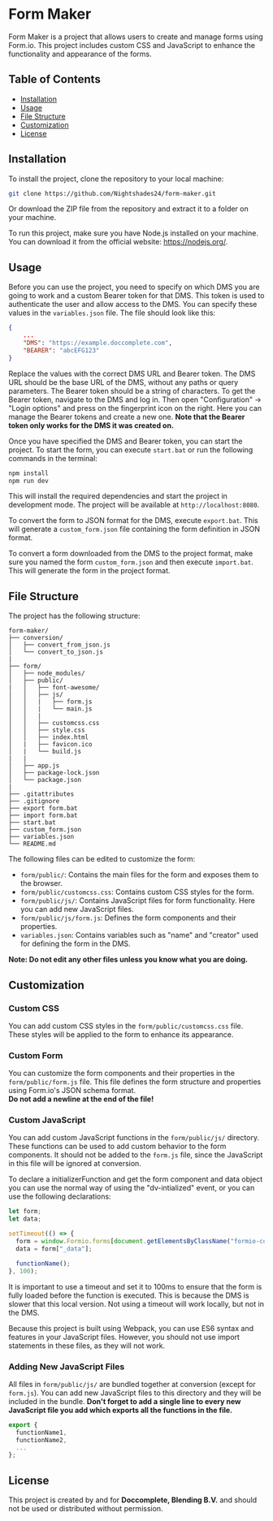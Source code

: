 # Form Maker

Form Maker is a project that allows users to create and manage forms using Form.io. 
This project includes custom CSS and JavaScript to enhance the functionality and appearance of the forms.

## Table of Contents

- [Installation](#installation)
- [Usage](#usage)
- [File Structure](#file-structure)
- [Customization](#customization)
- [License](#license)

## Installation

To install the project, clone the repository to your local machine:

```bash
git clone https://github.com/Nightshades24/form-maker.git
```

Or download the ZIP file from the repository and extract it to a folder on your machine.

To run this project, make sure you have Node.js installed on your machine. You can download it from the official website: https://nodejs.org/.

## Usage

Before you can use the project, you need to specify on which DMS you are going to work and a custom Bearer token for that DMS. 
This token is used to authenticate the user and allow access to the DMS. 
You can specify these values in the `variables.json` file. 
The file should look like this:

```json
{
    ...
    "DMS": "https://example.doccomplete.com",
    "BEARER": "abcEFG123"
}
```

Replace the values with the correct DMS URL and Bearer token. 
The DMS URL should be the base URL of the DMS, without any paths or query parameters. 
The Bearer token should be a string of characters.
To get the Bearer token, navigate to the DMS and log in. 
Then open "Configuration" -> "Login options" and press on the fingerprint icon on the right.
Here you can manage the Bearer tokens and create a new one.
**Note that the Bearer token only works for the DMS it was created on.**

Once you have specified the DMS and Bearer token, you can start the project.
To start the form, you can execute `start.bat` or run the following commands in the terminal:

```bash
npm install
npm run dev
```

This will install the required dependencies and start the project in development mode. 
The project will be available at `http://localhost:8080`.

To convert the form to JSON format for the DMS, execute `export.bat`. 
This will generate a `custom_form.json` file containing the form definition in JSON format.

To convert a form downloaded from the DMS to the project format, make sure you named the form `custom_form.json` and then execute `import.bat`. 
This will generate the form in the project format.

## File Structure

The project has the following structure:

```
form-maker/
├── conversion/
│   ├── convert_from_json.js
│   └── convert_to_json.js
|
├── form/
│   ├── node_modules/
│   ├── public/
|   │   ├── font-awesome/
│   │   ├── js/
│   │   |   ├── form.js
│   │   |   └── main.js
│   │   |
│   │   ├── customcss.css
│   │   ├── style.css
│   │   ├── index.html
│   |   ├── favicon.ico
│   |   └── build.js
|   |
│   ├── app.js
│   ├── package-lock.json
│   └── package.json
|
├── .gitattributes
├── .gitignore
├── export form.bat
├── import form.bat
├── start.bat
├── custom_form.json
├── variables.json
└── README.md
```

The following files can be edited to customize the form:
- `form/public/`: Contains the main files for the form and exposes them to the browser.
- `form/public/customcss.css`: Contains custom CSS styles for the form.
- `form/public/js/`: Contains JavaScript files for form functionality. Here you can add new JavaScript files.
- `form/public/js/form.js`: Defines the form components and their properties.
- `variables.json`: Contains variables such as "name" and "creator" used for defining the form in the DMS.

**Note: Do not edit any other files unless you know what you are doing.**

## Customization

### Custom CSS

You can add custom CSS styles in the `form/public/customcss.css` file. 
These styles will be applied to the form to enhance its appearance.

### Custom Form

You can customize the form components and their properties in the `form/public/form.js` file. 
This file defines the form structure and properties using Form.io's JSON schema format. <br>
**Do not add a newline at the end of the file!**

### Custom JavaScript

You can add custom JavaScript functions in the `form/public/js/` directory. 
These functions can be used to add custom behavior to the form components. 
It should not be added to the `form.js` file, since the JavaScript in this file will be ignored at conversion.

To declare a initializerFunction and get the form component and data object you can use the normal way of using the "dv-intialized" event, or you can use the following declarations:

```javascript
let form;
let data;

setTimeout(() => {
  form = window.Formio.forms[document.getElementsByClassName("formio-component-form")[0].id];
  data = form["_data"];

  functionName();
}, 100);
```

It is important to use a timeout and set it to 100ms to ensure that the form is fully loaded before the function is executed. This is because the DMS is slower that this local version. Not using a timeout will work locally, but not in the DMS.

Because this project is built using Webpack, you can use ES6 syntax and features in your JavaScript files. However, you should not use import statements in these files, as they will not work.

### Adding New JavaScript Files
All files in `form/public/js/` are bundled together at conversion (except for `form.js`). You can add new JavaScript files to this directory and they will be included in the bundle.
**Don't forget to add a single line to every new JavaScript file you add which exports all the functions in the file.**

```javascript
export { 
  functionName1, 
  functionName2, 
  ... 
};
```

## License

This project is created by and for **Doccomplete, Blending B.V.** and should not be used or distributed without permission.